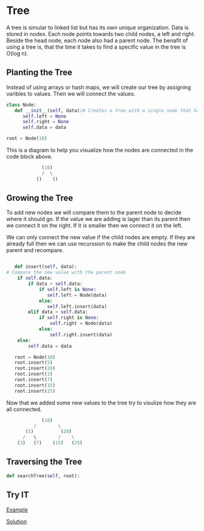 # Tree


A tree is simular to linked list but has its own unique organization. Data is stored in nodes. 
Each node points towards two child nodes, a left and right. Beside the head node, each node also had a parent node. The benafit of using a tree is, that the time it takes to find a specific value in the tree is O(log n).


## Planting the Tree
 Instead of using arrays or hash maps, we will create our tree by assigning varibles to values. Then we will connect the values. 
```python
class Node:
   def __init__(self, data):# Creates a tree with a single node that has empty children nodes. 
      self.left = None
      self.right = None
      self.data = data

root = Node(10)
```

This is a diagram to help you visualize how the nodes are connected in the code block above.
```python
             (10)
             /  \
           ()    ()
```
## Growing the Tree
To add new nodes we will compare them to the parent node to decide where it should go. If the value we are adding is lager than its parent then we connect it on the right. If it is smaller then we connect it on the left. 

We can only connect the new value if the child nodes are empty. If they are already full then we can use recurssion to make the child nodes the new parent and recompare. 
```python

   def insert(self, data):
# Compare the new value with the parent node
    if self.data:
        if data < self.data:
            if self.left is None:
               self.left = Node(data)
            else:
               self.left.insert(data)
        elif data > self.data:
            if self.right is None:
                self.right = Node(data)
            else:
                self.right.insert(data)
    else:
        self.data = data

   root = Node(10)
   root.insert(5)
   root.insert(20)
   root.insert(3)
   root.insert(7)
   root.insert(15)
   root.insert(25)
```
Now that we added some new values to the tree try to visulize how they are all connected. 
```python
             (10)
          /        \
       (5)          (20)
      /   \        /    \
    (3)   (7)    (15)   (25)
```
## Traversing the Tree
```python
def searchTree(self, root):

```

## Try IT
[Example](212Final\212Final\tree\treeTest.py)

[Solution](212Final\212Final\tree\treeSolution.py)

